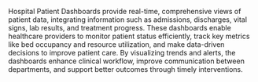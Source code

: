 Hospital Patient Dashboards provide real-time, comprehensive views of patient data, integrating information such as admissions, discharges, vital signs, lab results, and treatment progress. These dashboards enable healthcare providers to monitor patient status efficiently, track key metrics like bed occupancy and resource utilization, and make data-driven decisions to improve patient care. By visualizing trends and alerts, the dashboards enhance clinical workflow, improve communication between departments, and support better outcomes through timely interventions.

